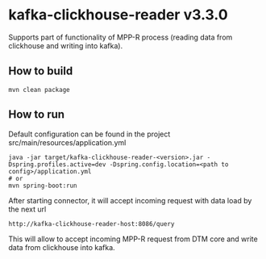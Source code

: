 # kafka-clickhouse-reader v3.3.0
Supports part of functionality of MPP-R process (reading data from clickhouse and writing into kafka).

## How to build

```shell script
mvn clean package
```

## How to run
Default configuration can be found in the project src/main/resources/application.yml

```shell script
java -jar target/kafka-clickhouse-reader-<version>.jar -Dspring.profiles.active=dev -Dspring.config.location=<path to config>/application.yml
# or
mvn spring-boot:run
```

After starting connector, it will accept incoming request with data load by the next url
```shell script
http://kafka-clickhouse-reader-host:8086/query
```

This will allow to accept incoming MPP-R request from DTM core and write data from clickhouse into kafka.